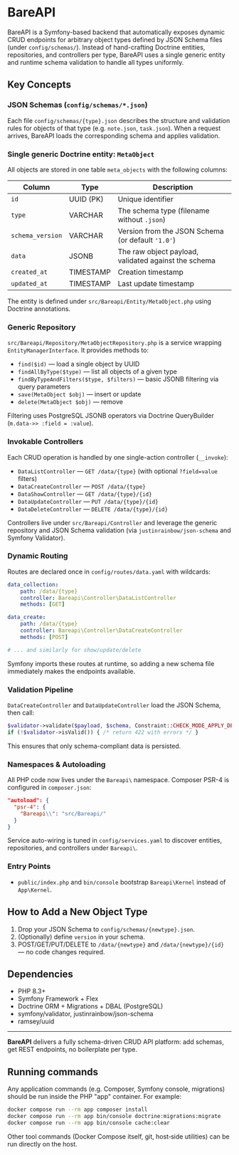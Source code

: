 # BareAPI

BareAPI is a Symfony-based backend that automatically exposes dynamic CRUD endpoints for arbitrary object types defined by JSON Schema files (under `config/schemas/`). Instead of hand-crafting Doctrine entities, repositories, and controllers per type, BareAPI uses a single generic entity and runtime schema validation to handle all types uniformly.

## Key Concepts

### JSON Schemas (`config/schemas/*.json`)
Each file `config/schemas/{type}.json` describes the structure and validation rules for objects of that type (e.g. `note.json`, `task.json`). When a request arrives, BareAPI loads the corresponding schema and applies validation.

### Single generic Doctrine entity: `MetaObject`
All objects are stored in one table `meta_objects` with the following columns:

| Column           | Type        | Description                                           |
| ---------------- | ----------- | ----------------------------------------------------- |
| `id`             | UUID (PK)   | Unique identifier                                     |
| `type`           | VARCHAR     | The schema type (filename without `.json`)            |
| `schema_version` | VARCHAR     | Version from the JSON Schema (or default `'1.0'`)     |
| `data`           | JSONB       | The raw object payload, validated against the schema  |
| `created_at`     | TIMESTAMP   | Creation timestamp                                    |
| `updated_at`     | TIMESTAMP   | Last update timestamp                                 |

The entity is defined under `src/Bareapi/Entity/MetaObject.php` using Doctrine annotations.

### Generic Repository
`src/Bareapi/Repository/MetaObjectRepository.php` is a service wrapping `EntityManagerInterface`. It provides methods to:

- `find($id)` — load a single object by UUID  
- `findAllByType($type)` — list all objects of a given type  
- `findByTypeAndFilters($type, $filters)` — basic JSONB filtering via query parameters  
- `save(MetaObject $obj)` — insert or update  
- `delete(MetaObject $obj)` — remove

Filtering uses PostgreSQL JSONB operators via Doctrine QueryBuilder (`m.data->> :field = :value`).

### Invokable Controllers
Each CRUD operation is handled by one single-action controller (`__invoke`):

- `DataListController` — `GET /data/{type}` (with optional `?field=value` filters)  
- `DataCreateController` — `POST /data/{type}`  
- `DataShowController` — `GET /data/{type}/{id}`  
- `DataUpdateController` — `PUT /data/{type}/{id}`  
- `DataDeleteController` — `DELETE /data/{type}/{id}`  

Controllers live under `src/Bareapi/Controller` and leverage the generic repository and JSON Schema validation (via `justinrainbow/json-schema` and Symfony Validator).

### Dynamic Routing
Routes are declared once in `config/routes/data.yaml` with wildcards:

```yaml
data_collection:
    path: /data/{type}
    controller: Bareapi\Controller\DataListController
    methods: [GET]

data_create:
    path: /data/{type}
    controller: Bareapi\Controller\DataCreateController
    methods: [POST]

# ... and similarly for show/update/delete
```

Symfony imports these routes at runtime, so adding a new schema file immediately makes the endpoints available.

### Validation Pipeline
`DataCreateController` and `DataUpdateController` load the JSON Schema, then call:

```php
$validator->validate($payload, $schema, Constraint::CHECK_MODE_APPLY_DEFAULTS);
if (!$validator->isValid()) { /* return 422 with errors */ }
```

This ensures that only schema-compliant data is persisted.

### Namespaces & Autoloading
All PHP code now lives under the `Bareapi\` namespace. Composer PSR-4 is configured in `composer.json`:

```json
"autoload": {
  "psr-4": {
    "Bareapi\\": "src/Bareapi/"
  }
}
```

Service auto-wiring is tuned in `config/services.yaml` to discover entities, repositories, and controllers under `Bareapi\`.

### Entry Points
- `public/index.php` and `bin/console` bootstrap `Bareapi\Kernel` instead of `App\Kernel`.

## How to Add a New Object Type

1. Drop your JSON Schema to `config/schemas/{newtype}.json`.
2. (Optionally) define `version` in your schema.
3. POST/GET/PUT/DELETE to `/data/{newtype}` and `/data/{newtype}/{id}` — no code changes required.

## Dependencies
- PHP 8.3+  
- Symfony Framework + Flex  
- Doctrine ORM + Migrations + DBAL (PostgreSQL)  
- symfony/validator, justinrainbow/json-schema  
- ramsey/uuid

---  
**BareAPI** delivers a fully schema-driven CRUD API platform: add schemas, get REST endpoints, no boilerplate per type.

## Running commands

Any application commands (e.g. Composer, Symfony console, migrations) should be run inside the PHP "app" container. For example:

```bash
docker compose run --rm app composer install
docker compose run --rm app bin/console doctrine:migrations:migrate
docker compose run --rm app bin/console cache:clear
```

Other tool commands (Docker Compose itself, git, host‑side utilities) can be run directly on the host.